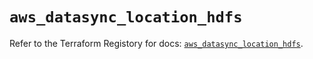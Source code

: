 # `aws_datasync_location_hdfs`

Refer to the Terraform Registory for docs: [`aws_datasync_location_hdfs`](https://registry.terraform.io/providers/hashicorp/aws/5.8.0/docs/resources/datasync_location_hdfs).
